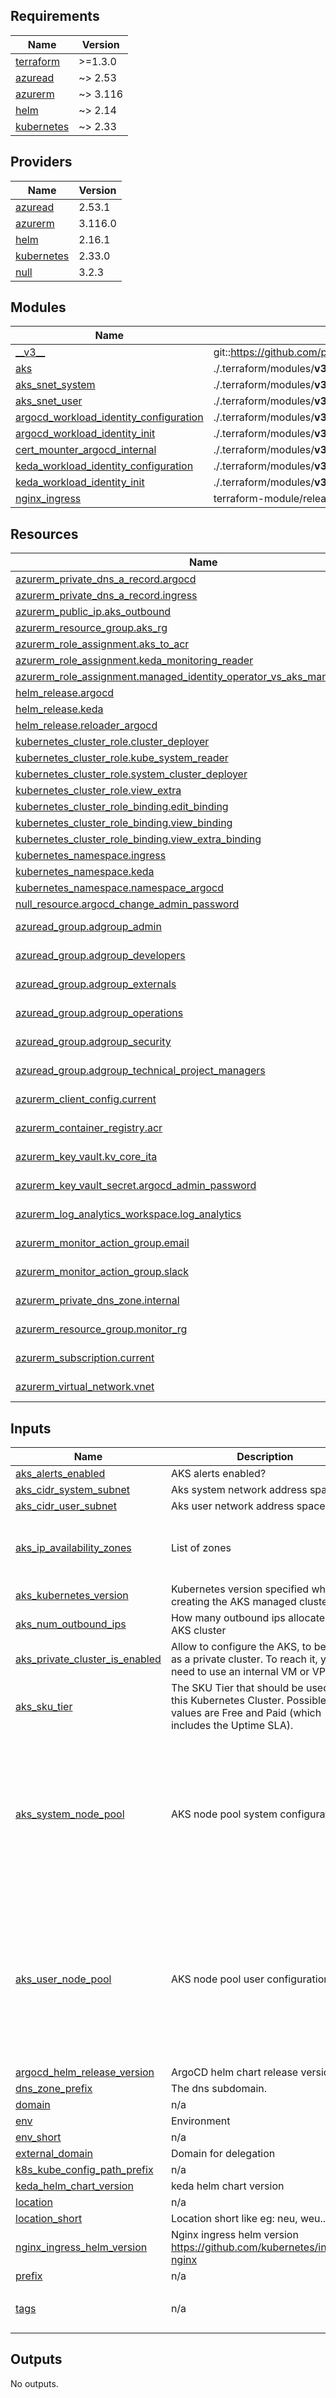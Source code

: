 <!-- markdownlint-disable -->
<!-- BEGIN_TF_DOCS -->
## Requirements

| Name | Version |
|------|---------|
| <a name="requirement_terraform"></a> [terraform](#requirement\_terraform) | >=1.3.0 |
| <a name="requirement_azuread"></a> [azuread](#requirement\_azuread) | ~> 2.53 |
| <a name="requirement_azurerm"></a> [azurerm](#requirement\_azurerm) | ~> 3.116 |
| <a name="requirement_helm"></a> [helm](#requirement\_helm) | ~> 2.14 |
| <a name="requirement_kubernetes"></a> [kubernetes](#requirement\_kubernetes) | ~> 2.33 |

## Providers

| Name | Version |
|------|---------|
| <a name="provider_azuread"></a> [azuread](#provider\_azuread) | 2.53.1 |
| <a name="provider_azurerm"></a> [azurerm](#provider\_azurerm) | 3.116.0 |
| <a name="provider_helm"></a> [helm](#provider\_helm) | 2.16.1 |
| <a name="provider_kubernetes"></a> [kubernetes](#provider\_kubernetes) | 2.33.0 |
| <a name="provider_null"></a> [null](#provider\_null) | 3.2.3 |

## Modules

| Name | Source | Version |
|------|--------|---------|
| <a name="module___v3__"></a> [\_\_v3\_\_](#module\_\_\_v3\_\_) | git::https://github.com/pagopa/terraform-azurerm-v3.git | 8405da92a68ffc8267fed02a4689e55387299248 |
| <a name="module_aks"></a> [aks](#module\_aks) | ./.terraform/modules/__v3__/kubernetes_cluster | n/a |
| <a name="module_aks_snet_system"></a> [aks\_snet\_system](#module\_aks\_snet\_system) | ./.terraform/modules/__v3__/subnet | n/a |
| <a name="module_aks_snet_user"></a> [aks\_snet\_user](#module\_aks\_snet\_user) | ./.terraform/modules/__v3__/subnet | n/a |
| <a name="module_argocd_workload_identity_configuration"></a> [argocd\_workload\_identity\_configuration](#module\_argocd\_workload\_identity\_configuration) | ./.terraform/modules/__v3__/kubernetes_workload_identity_configuration | n/a |
| <a name="module_argocd_workload_identity_init"></a> [argocd\_workload\_identity\_init](#module\_argocd\_workload\_identity\_init) | ./.terraform/modules/__v3__/kubernetes_workload_identity_init | n/a |
| <a name="module_cert_mounter_argocd_internal"></a> [cert\_mounter\_argocd\_internal](#module\_cert\_mounter\_argocd\_internal) | ./.terraform/modules/__v3__/cert_mounter | n/a |
| <a name="module_keda_workload_identity_configuration"></a> [keda\_workload\_identity\_configuration](#module\_keda\_workload\_identity\_configuration) | ./.terraform/modules/__v3__/kubernetes_workload_identity_configuration | n/a |
| <a name="module_keda_workload_identity_init"></a> [keda\_workload\_identity\_init](#module\_keda\_workload\_identity\_init) | ./.terraform/modules/__v3__/kubernetes_workload_identity_init | n/a |
| <a name="module_nginx_ingress"></a> [nginx\_ingress](#module\_nginx\_ingress) | terraform-module/release/helm | 2.8.0 |

## Resources

| Name | Type |
|------|------|
| [azurerm_private_dns_a_record.argocd](https://registry.terraform.io/providers/hashicorp/azurerm/latest/docs/resources/private_dns_a_record) | resource |
| [azurerm_private_dns_a_record.ingress](https://registry.terraform.io/providers/hashicorp/azurerm/latest/docs/resources/private_dns_a_record) | resource |
| [azurerm_public_ip.aks_outbound](https://registry.terraform.io/providers/hashicorp/azurerm/latest/docs/resources/public_ip) | resource |
| [azurerm_resource_group.aks_rg](https://registry.terraform.io/providers/hashicorp/azurerm/latest/docs/resources/resource_group) | resource |
| [azurerm_role_assignment.aks_to_acr](https://registry.terraform.io/providers/hashicorp/azurerm/latest/docs/resources/role_assignment) | resource |
| [azurerm_role_assignment.keda_monitoring_reader](https://registry.terraform.io/providers/hashicorp/azurerm/latest/docs/resources/role_assignment) | resource |
| [azurerm_role_assignment.managed_identity_operator_vs_aks_managed_identity](https://registry.terraform.io/providers/hashicorp/azurerm/latest/docs/resources/role_assignment) | resource |
| [helm_release.argocd](https://registry.terraform.io/providers/hashicorp/helm/latest/docs/resources/release) | resource |
| [helm_release.keda](https://registry.terraform.io/providers/hashicorp/helm/latest/docs/resources/release) | resource |
| [helm_release.reloader_argocd](https://registry.terraform.io/providers/hashicorp/helm/latest/docs/resources/release) | resource |
| [kubernetes_cluster_role.cluster_deployer](https://registry.terraform.io/providers/hashicorp/kubernetes/latest/docs/resources/cluster_role) | resource |
| [kubernetes_cluster_role.kube_system_reader](https://registry.terraform.io/providers/hashicorp/kubernetes/latest/docs/resources/cluster_role) | resource |
| [kubernetes_cluster_role.system_cluster_deployer](https://registry.terraform.io/providers/hashicorp/kubernetes/latest/docs/resources/cluster_role) | resource |
| [kubernetes_cluster_role.view_extra](https://registry.terraform.io/providers/hashicorp/kubernetes/latest/docs/resources/cluster_role) | resource |
| [kubernetes_cluster_role_binding.edit_binding](https://registry.terraform.io/providers/hashicorp/kubernetes/latest/docs/resources/cluster_role_binding) | resource |
| [kubernetes_cluster_role_binding.view_binding](https://registry.terraform.io/providers/hashicorp/kubernetes/latest/docs/resources/cluster_role_binding) | resource |
| [kubernetes_cluster_role_binding.view_extra_binding](https://registry.terraform.io/providers/hashicorp/kubernetes/latest/docs/resources/cluster_role_binding) | resource |
| [kubernetes_namespace.ingress](https://registry.terraform.io/providers/hashicorp/kubernetes/latest/docs/resources/namespace) | resource |
| [kubernetes_namespace.keda](https://registry.terraform.io/providers/hashicorp/kubernetes/latest/docs/resources/namespace) | resource |
| [kubernetes_namespace.namespace_argocd](https://registry.terraform.io/providers/hashicorp/kubernetes/latest/docs/resources/namespace) | resource |
| [null_resource.argocd_change_admin_password](https://registry.terraform.io/providers/hashicorp/null/latest/docs/resources/resource) | resource |
| [azuread_group.adgroup_admin](https://registry.terraform.io/providers/hashicorp/azuread/latest/docs/data-sources/group) | data source |
| [azuread_group.adgroup_developers](https://registry.terraform.io/providers/hashicorp/azuread/latest/docs/data-sources/group) | data source |
| [azuread_group.adgroup_externals](https://registry.terraform.io/providers/hashicorp/azuread/latest/docs/data-sources/group) | data source |
| [azuread_group.adgroup_operations](https://registry.terraform.io/providers/hashicorp/azuread/latest/docs/data-sources/group) | data source |
| [azuread_group.adgroup_security](https://registry.terraform.io/providers/hashicorp/azuread/latest/docs/data-sources/group) | data source |
| [azuread_group.adgroup_technical_project_managers](https://registry.terraform.io/providers/hashicorp/azuread/latest/docs/data-sources/group) | data source |
| [azurerm_client_config.current](https://registry.terraform.io/providers/hashicorp/azurerm/latest/docs/data-sources/client_config) | data source |
| [azurerm_container_registry.acr](https://registry.terraform.io/providers/hashicorp/azurerm/latest/docs/data-sources/container_registry) | data source |
| [azurerm_key_vault.kv_core_ita](https://registry.terraform.io/providers/hashicorp/azurerm/latest/docs/data-sources/key_vault) | data source |
| [azurerm_key_vault_secret.argocd_admin_password](https://registry.terraform.io/providers/hashicorp/azurerm/latest/docs/data-sources/key_vault_secret) | data source |
| [azurerm_log_analytics_workspace.log_analytics](https://registry.terraform.io/providers/hashicorp/azurerm/latest/docs/data-sources/log_analytics_workspace) | data source |
| [azurerm_monitor_action_group.email](https://registry.terraform.io/providers/hashicorp/azurerm/latest/docs/data-sources/monitor_action_group) | data source |
| [azurerm_monitor_action_group.slack](https://registry.terraform.io/providers/hashicorp/azurerm/latest/docs/data-sources/monitor_action_group) | data source |
| [azurerm_private_dns_zone.internal](https://registry.terraform.io/providers/hashicorp/azurerm/latest/docs/data-sources/private_dns_zone) | data source |
| [azurerm_resource_group.monitor_rg](https://registry.terraform.io/providers/hashicorp/azurerm/latest/docs/data-sources/resource_group) | data source |
| [azurerm_subscription.current](https://registry.terraform.io/providers/hashicorp/azurerm/latest/docs/data-sources/subscription) | data source |
| [azurerm_virtual_network.vnet](https://registry.terraform.io/providers/hashicorp/azurerm/latest/docs/data-sources/virtual_network) | data source |

## Inputs

| Name | Description | Type | Default | Required |
|------|-------------|------|---------|:--------:|
| <a name="input_aks_alerts_enabled"></a> [aks\_alerts\_enabled](#input\_aks\_alerts\_enabled) | AKS alerts enabled? | `bool` | `false` | no |
| <a name="input_aks_cidr_system_subnet"></a> [aks\_cidr\_system\_subnet](#input\_aks\_cidr\_system\_subnet) | Aks system network address space. | `list(string)` | n/a | yes |
| <a name="input_aks_cidr_user_subnet"></a> [aks\_cidr\_user\_subnet](#input\_aks\_cidr\_user\_subnet) | Aks user network address space. | `list(string)` | n/a | yes |
| <a name="input_aks_ip_availability_zones"></a> [aks\_ip\_availability\_zones](#input\_aks\_ip\_availability\_zones) | List of zones | `list(string)` | <pre>[<br>  "1",<br>  "2",<br>  "3"<br>]</pre> | no |
| <a name="input_aks_kubernetes_version"></a> [aks\_kubernetes\_version](#input\_aks\_kubernetes\_version) | Kubernetes version specified when creating the AKS managed cluster. | `string` | n/a | yes |
| <a name="input_aks_num_outbound_ips"></a> [aks\_num\_outbound\_ips](#input\_aks\_num\_outbound\_ips) | How many outbound ips allocate for AKS cluster | `number` | `1` | no |
| <a name="input_aks_private_cluster_is_enabled"></a> [aks\_private\_cluster\_is\_enabled](#input\_aks\_private\_cluster\_is\_enabled) | Allow to configure the AKS, to be setup as a private cluster. To reach it, you need to use an internal VM or VPN | `bool` | `true` | no |
| <a name="input_aks_sku_tier"></a> [aks\_sku\_tier](#input\_aks\_sku\_tier) | The SKU Tier that should be used for this Kubernetes Cluster. Possible values are Free and Paid (which includes the Uptime SLA). | `string` | n/a | yes |
| <a name="input_aks_system_node_pool"></a> [aks\_system\_node\_pool](#input\_aks\_system\_node\_pool) | AKS node pool system configuration | <pre>object({<br>    name                         = string<br>    vm_size                      = string<br>    os_disk_type                 = string<br>    os_disk_size_gb              = string<br>    node_count_min               = number<br>    node_count_max               = number<br>    only_critical_addons_enabled = bool<br>    node_labels                  = map(any)<br>    node_tags                    = map(any)<br>  })</pre> | n/a | yes |
| <a name="input_aks_user_node_pool"></a> [aks\_user\_node\_pool](#input\_aks\_user\_node\_pool) | AKS node pool user configuration | <pre>object({<br>    enabled         = bool<br>    name            = string<br>    vm_size         = string<br>    os_disk_type    = string<br>    os_disk_size_gb = string<br>    node_count_min  = number<br>    node_count_max  = number<br>    node_labels     = map(any)<br>    node_taints     = list(string)<br>    node_tags       = map(any)<br>  })</pre> | n/a | yes |
| <a name="input_argocd_helm_release_version"></a> [argocd\_helm\_release\_version](#input\_argocd\_helm\_release\_version) | ArgoCD helm chart release version | `string` | n/a | yes |
| <a name="input_dns_zone_prefix"></a> [dns\_zone\_prefix](#input\_dns\_zone\_prefix) | The dns subdomain. | `string` | n/a | yes |
| <a name="input_domain"></a> [domain](#input\_domain) | n/a | `string` | n/a | yes |
| <a name="input_env"></a> [env](#input\_env) | Environment | `string` | n/a | yes |
| <a name="input_env_short"></a> [env\_short](#input\_env\_short) | n/a | `string` | n/a | yes |
| <a name="input_external_domain"></a> [external\_domain](#input\_external\_domain) | Domain for delegation | `string` | n/a | yes |
| <a name="input_k8s_kube_config_path_prefix"></a> [k8s\_kube\_config\_path\_prefix](#input\_k8s\_kube\_config\_path\_prefix) | n/a | `string` | `"~/.kube"` | no |
| <a name="input_keda_helm_chart_version"></a> [keda\_helm\_chart\_version](#input\_keda\_helm\_chart\_version) | keda helm chart version | `string` | n/a | yes |
| <a name="input_location"></a> [location](#input\_location) | n/a | `string` | n/a | yes |
| <a name="input_location_short"></a> [location\_short](#input\_location\_short) | Location short like eg: neu, weu.. | `string` | n/a | yes |
| <a name="input_nginx_ingress_helm_version"></a> [nginx\_ingress\_helm\_version](#input\_nginx\_ingress\_helm\_version) | Nginx ingress helm version https://github.com/kubernetes/ingress-nginx | `string` | n/a | yes |
| <a name="input_prefix"></a> [prefix](#input\_prefix) | n/a | `string` | n/a | yes |
| <a name="input_tags"></a> [tags](#input\_tags) | n/a | `map(any)` | <pre>{<br>  "CreatedBy": "Terraform"<br>}</pre> | no |

## Outputs

No outputs.
<!-- END_TF_DOCS -->